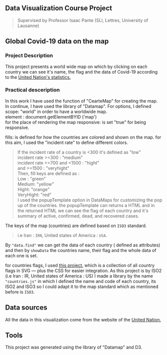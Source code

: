 ## Data Visualization Course Project
 > Supervised by Professor Isaac Pante (SLI, Lettres, University of Lausanne)
 
 

## Global Covid-19 data on the map

### Project Description 
This project presents a world wide map on which by clicking on each country we can see it's name, the flag and the data of Covid-19 according to the 
[United Nation's statistics.](https://covid-19-data.unstatshub.org/datasets/1cb306b5331945548745a5ccd290188e_2/api "United Nation's statistics")


### Practical desceription
In this work I have used the function of "CearteMap" for creating the map.  
In continue, I have used the library of "Datamap". For options, I defined scope: "world" in order to have a worldwide map.  
element : document.getElementBYID ('map')  
for the place of rendering the map responsive: is set "true" for being responsive.

fills: is defined for how the countries are colored and shown on the map. for this aim, I used the "incident rate" to define different colors.
> If the incident rate of a country is <300  it's defined as "low"  
 incident rate >=300 : "medium"  
 incident rate >=700 and <1500 : "hight"  
 and >=1500 : "veryhight"  
 Then, fill keys are defined as :  
 > Low : "green"  
 > Medium: "yellow"  
 > Hight: "orange"  
 > VeryHight: "red"   
I used the popupTemplate option in DataMaps for customizing the pop up of the countries. 
the popupTemplate can returns a HTML and in the returned HTML we can see the flag of each country and it's summary of active, confirmed, dead, and recovered cases. 

The keys of the map (countries) are defined based on `ISO3` standard.
> i.e Iran : `IRN`, United states of America : `USA`.

By `"data.find"` we can get the data of each country ( defined as attributes) and then by `showData` the countries name, their flag and the whole data of each one is set.


for countries flags, I used [this project.](https://github.com/lipis/flag-icon-css "lipis/flag-icon-css") which is a collection of all country flags in SVG — plus the CSS for easier integration. As this project is by ISO2 (i.e Iran : IR, United states of America : US) I made a library by the name `"countries.js"` in which I defined the name and code of each country, its ISO2 and ISO3 so I could adapt it to the map standard which as mentioned before is `ISO3`. 


## Data sources
All the data in this visualization come from the website of the [United Nation.](https://covid-19-data.unstatshub.org/datasets/1cb306b5331945548745a5ccd290188e_2/api "United Nation's statistics")



## Tools
This project was generated using the library of "Datamap" and D3.
